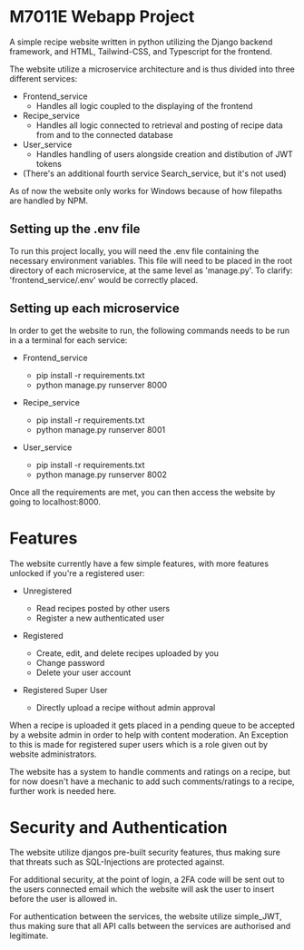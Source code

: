 # M7011E Webapp Project

A simple recipe website written in python utilizing the Django backend framework, and HTML, Tailwind-CSS, and Typescript for the frontend. 

The website utilize a microservice architecture and is thus divided into three different services:

- Frontend_service
    - Handles all logic coupled to the displaying of the frontend
- Recipe_service
    - Handles all logic connected to retrieval and posting of recipe data from and to the connected database
- User_service
    - Handles handling of users alongside creation and distibution of JWT tokens
- (There's an additional fourth service Search_service, but it's not used)

As of now the website only works for Windows because of how filepaths are handled by NPM.
## Setting up the .env file
To run this project locally, you will need the .env file containing the necessary environment variables. This file will need to be placed in the root directory of each microservice, at the same level as 'manage.py'. To clarify: 'frontend_service/.env' would be correctly placed.
## Setting up each microservice 
In order to get the website to run, the following commands needs to be run in a a terminal for each service:

- Frontend_service
    - pip install -r requirements.txt
    - python manage.py runserver 8000

- Recipe_service
    - pip install -r requirements.txt
    - python manage.py runserver 8001

- User_service
    - pip install -r requirements.txt
    - python manage.py runserver 8002

Once all the requirements are met, you can then access the website by going to localhost:8000.

# Features

The website currently have a few simple features, with more features unlocked if you're a registered user:

- Unregistered
    - Read recipes posted by other users
    - Register a new authenticated user

- Registered
    - Create, edit, and delete recipes uploaded by you
    - Change password
    - Delete your user account

- Registered Super User
    - Directly upload a recipe without admin approval

When a recipe is uploaded it gets placed in a pending queue to be accepted by a website admin in order to help with content moderation.
An Exception to this is made for registered super users which is a role given out by website administrators.

The website has a system to handle comments and ratings on a recipe, but for now doesn't have a mechanic to add such comments/ratings to a recipe, further work is needed here.

# Security and Authentication

The website utilize djangos pre-built security features, thus making sure that threats such as SQL-Injections are protected against. 

For additional security, at the point of login, a 2FA code will be sent out to the users connected email which the website will ask the user to insert before the user is allowed in.

For authentication between the services, the website utilize simple_JWT, thus making sure that all API calls between the services are authorised and legitimate. 
